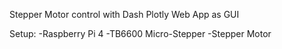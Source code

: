 Stepper Motor control with Dash Plotly Web App as GUI

Setup:
-Raspberry Pi 4
-TB6600 Micro-Stepper
-Stepper Motor


